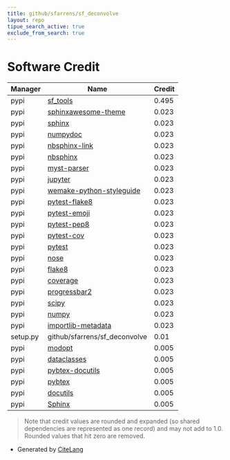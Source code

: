 ```yaml
---
title: github/sfarrens/sf_deconvolve
layout: repo
tipue_search_active: true
exclude_from_search: true
---
```

# Software Credit

|Manager|Name|Credit|
|-------|----|------|
|pypi|[sf_tools](https://github.com/sfarrens/sf_tools)|0.495|
|pypi|[sphinxawesome-theme](https://sphinxawesome.xyz)|0.023|
|pypi|[sphinx](https://www.sphinx-doc.org/)|0.023|
|pypi|[numpydoc](https://pypi.org/project/numpydoc)|0.023|
|pypi|[nbsphinx-link](https://pypi.org/project/nbsphinx-link)|0.023|
|pypi|[nbsphinx](https://pypi.org/project/nbsphinx)|0.023|
|pypi|[myst-parser](https://pypi.org/project/myst-parser)|0.023|
|pypi|[jupyter](https://pypi.org/project/jupyter)|0.023|
|pypi|[wemake-python-styleguide](https://pypi.org/project/wemake-python-styleguide)|0.023|
|pypi|[pytest-flake8](https://pypi.org/project/pytest-flake8)|0.023|
|pypi|[pytest-emoji](https://pypi.org/project/pytest-emoji)|0.023|
|pypi|[pytest-pep8](https://pypi.org/project/pytest-pep8)|0.023|
|pypi|[pytest-cov](https://pypi.org/project/pytest-cov)|0.023|
|pypi|[pytest](https://pypi.org/project/pytest)|0.023|
|pypi|[nose](https://pypi.org/project/nose)|0.023|
|pypi|[flake8](https://pypi.org/project/flake8)|0.023|
|pypi|[coverage](https://pypi.org/project/coverage)|0.023|
|pypi|[progressbar2](https://pypi.org/project/progressbar2)|0.023|
|pypi|[scipy](https://pypi.org/project/scipy)|0.023|
|pypi|[numpy](https://pypi.org/project/numpy)|0.023|
|pypi|[importlib-metadata](https://pypi.org/project/importlib-metadata)|0.023|
|setup.py|github/sfarrens/sf_deconvolve|0.01|
|pypi|[modopt](https://github.com/cea-cosmic/modopt)|0.005|
|pypi|[dataclasses](https://pypi.org/project/dataclasses)|0.005|
|pypi|[pybtex-docutils](https://pypi.org/project/pybtex-docutils)|0.005|
|pypi|[pybtex](https://pypi.org/project/pybtex)|0.005|
|pypi|[docutils](https://pypi.org/project/docutils)|0.005|
|pypi|[Sphinx](https://pypi.org/project/Sphinx)|0.005|


> Note that credit values are rounded and expanded (so shared dependencies are represented as one record) and may not add to 1.0. Rounded values that hit zero are removed.


- Generated by [CiteLang](https://github.com/vsoch/citelang)
